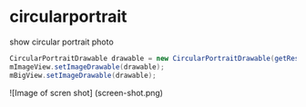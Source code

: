 # circularportrait
show circular portrait photo

```java
CircularPortraitDrawable drawable = new CircularPortraitDrawable(getResources(), R.drawable.th);
mImageView.setImageDrawable(drawable);
mBigView.setImageDrawable(drawable);
```

![Image of scren shot]
(screen-shot.png)
